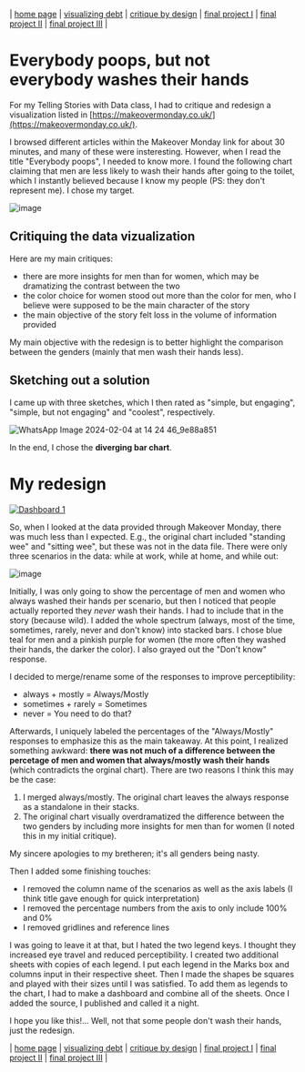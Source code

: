 | [home page](https://chrisbori.github.io/My-Online-Portfolio/) | [visualizing debt](https://chrisbori.github.io/My-Online-Portfolio/visualizing-government-debt) | [critique by design](https://chrisbori.github.io/My-Online-Portfolio/critique-by-design) | [final project I](https://chrisbori.github.io/My-Online-Portfolio/final-project-part-one) | [final project II](https://chrisbori.github.io/My-Online-Portfolio/final-project-part-two) | [final project III](https://chrisbori.github.io/My-Online-Portfolio/final-project-part-three) |

# Everybody poops, but not everybody washes their hands
For my Telling Stories with Data class, I had to critique and redesign a visualization listed in [https://makeovermonday.co.uk/](https://makeovermonday.co.uk/).

I browsed different articles within the Makeover Monday link for about 30 minutes, and many of these were insteresting. However, when I read the title "Everybody poops", I needed to know more. I found the following chart claiming that men are less likely to wash their hands after going to the toilet, which I instantly believed because I know my people (PS: they don't represent me). I chose my target. 

![image](https://github.com/chrisbori/My-Online-Portfolio/assets/157328962/94488024-1aca-4e74-b6bc-834cdd40ede2)

## Critiquing the data vizualization
Here are my main critiques:
* there are more insights for men than for women, which may be dramatizing the contrast between the two
* the color choice for women stood out more than the color for men, who I believe were supposed to be the main character of the story
* the main objective of the story felt loss in the volume of information provided

My main objective with the redesign is to better highlight the comparison between the genders (mainly that men wash their hands less).

## Sketching out a solution
I came up with three sketches, which I then rated as "simple, but engaging", "simple, but not engaging" and "coolest", respectively. 

![WhatsApp Image 2024-02-04 at 14 24 46_9e88a851](https://github.com/chrisbori/My-Online-Portfolio/assets/157328962/7a21bf78-e7c4-4474-b29c-461471b6618a)


In the end, I chose the **diverging bar chart**.

# My redesign
               
<div class='tableauPlaceholder' id='viz1710472804168' style='position: relative'><noscript><a href='#'><img alt='Dashboard 1 ' src='https:&#47;&#47;public.tableau.com&#47;static&#47;images&#47;Ev&#47;Everybodypoops_17072770360450&#47;Dashboard1&#47;1_rss.png' style='border: none' /></a></noscript><object class='tableauViz'  style='display:none;'><param name='host_url' value='https%3A%2F%2Fpublic.tableau.com%2F' /> <param name='embed_code_version' value='3' /> <param name='site_root' value='' /><param name='name' value='Everybodypoops_17072770360450&#47;Dashboard1' /><param name='tabs' value='no' /><param name='toolbar' value='yes' /><param name='static_image' value='https:&#47;&#47;public.tableau.com&#47;static&#47;images&#47;Ev&#47;Everybodypoops_17072770360450&#47;Dashboard1&#47;1.png' /> <param name='animate_transition' value='yes' /><param name='display_static_image' value='yes' /><param name='display_spinner' value='yes' /><param name='display_overlay' value='yes' /><param name='display_count' value='yes' /><param name='language' value='en-US' /></object></div>      
<script type='text/javascript'>            
  var divElement = document.getElementById('viz1710472804168');            
  var vizElement = divElement.getElementsByTagName('object')[0];   
  if ( divElement.offsetWidth > 800 ) { vizElement.style.width='1000px';vizElement.style.height='827px';} else if ( divElement.offsetWidth > 500 ) { vizElement.style.width='1000px';vizElement.style.height='827px';} else { vizElement.style.width='100%';vizElement.style.height='727px';}       
  var scriptElement = document.createElement('script');            
  scriptElement.src = 'https://public.tableau.com/javascripts/api/viz_v1.js';            
  vizElement.parentNode.insertBefore(scriptElement, vizElement);      
</script>


So, when I looked at the data provided through Makeover Monday, there was much less than I expected. E.g., the original chart included "standing wee" and "sitting wee", but these was not in the data file. There were only three scenarios in the data: while at work, while at home, and while out:

![image](https://github.com/chrisbori/My-Online-Portfolio/assets/157328962/2341fa73-64c4-4bb7-bfbc-d2c2f9cf9c14)

Initially, I was only going to show the percentage of men and women who always washed their hands per scenario, but then I noticed that people actually reported they _never_ wash their hands. I had to include that in the story (because wild). I added the whole spectrum (always, most of the time, sometimes, rarely, never and don't know) into stacked bars. I chose blue teal for men and a pinkish purple for women (the more often they washed their hands, the darker the color). I also grayed out the "Don't know" response. 

I decided to merge/rename some of the responses to improve perceptibility:
* always + mostly = Always/Mostly
* sometimes + rarely = Sometimes
* never = You need to do that?

Afterwards, I uniquely labeled the percentages of the "Always/Mostly" responses to emphasize this as the main takeaway. At this point, I realized something awkward: **there was not much of a difference between the percetage of men and women that always/mostly wash their hands** (which contradicts the orginal chart). There are two reasons I think this may be the case:
1. I merged always/mostly. The original chart leaves the always response as a standalone in their stacks.
2. The original chart visually overdramatized the difference between the two genders by including more insights for men than for women (I noted this in my initial critique). 

My sincere apologies to my bretheren; it's all genders being nasty. 

Then I added some finishing touches:
* I removed the column name of the scenarios as well as the axis labels (I think title gave enough for quick interpretation)
* I removed the percentage numbers from the axis to only include 100% and 0%
* I removed gridlines and reference lines

I was going to leave it at that, but I hated the two legend keys. I thought they increased eye travel and reduced perceptibility. I created two additional sheets with copies of each legend. I put each legend in the Marks box and columns input in their respective sheet. Then I made the shapes be squares and played with their sizes until I was satisfied. To add them as legends to the chart, I had to make a dashboard and combine all of the sheets. Once I added the source, I published and called it a night.

I hope you like this!... Well, not that some people don't wash their hands, just the redesign. 

| [home page](https://chrisbori.github.io/My-Online-Portfolio/) | [visualizing debt](https://chrisbori.github.io/My-Online-Portfolio/visualizing-government-debt) | [critique by design](https://chrisbori.github.io/My-Online-Portfolio/critique-by-design) | [final project I](https://chrisbori.github.io/My-Online-Portfolio/final-project-part-one) | [final project II](https://chrisbori.github.io/My-Online-Portfolio/final-project-part-two) | [final project III](https://chrisbori.github.io/My-Online-Portfolio/final-project-part-three) |
